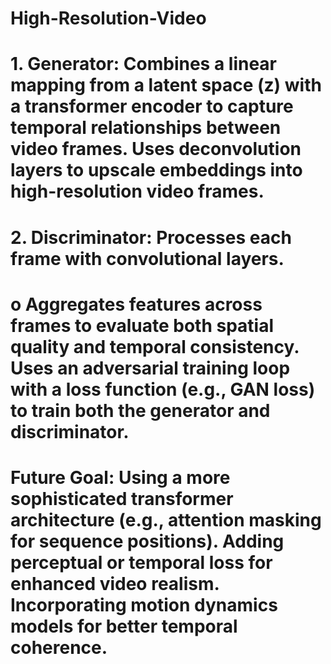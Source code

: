 # High-Resolution-Video
# 1.	Generator: Combines a linear mapping from a latent space (z) with a transformer encoder to capture temporal relationships between video frames. Uses deconvolution layers to upscale embeddings into high-resolution video frames.
# 2.	Discriminator: Processes each frame with convolutional layers.
# o	Aggregates features across frames to evaluate both spatial quality and temporal consistency. Uses an adversarial training loop with a loss function (e.g., GAN loss) to train both the generator and discriminator.

# Future Goal:	Using a more sophisticated transformer architecture (e.g., attention masking for sequence positions). Adding perceptual or temporal loss for enhanced video realism. Incorporating motion dynamics models for better temporal coherence.
